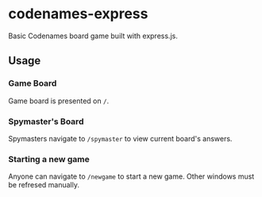 # codenames-express
Basic Codenames board game built with express.js.

## Usage
### Game Board
Game board is presented on `/`.

### Spymaster's Board
Spymasters navigate to `/spymaster` to view current board's answers.

### Starting a new game
Anyone can navigate to `/newgame` to start a new game. Other windows must be refresed manually.